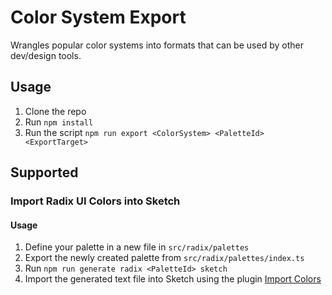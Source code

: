 # Color System Export

Wrangles popular color systems into formats that can be used by other dev/design
tools.

## Usage

1. Clone the repo
2. Run `npm install`
3. Run the script `npm run export <ColorSystem> <PaletteId> <ExportTarget>`

## Supported

### Import Radix UI Colors into Sketch

#### Usage

1. Define your palette in a new file in `src/radix/palettes`
2. Export the newly created palette from `src/radix/palettes/index.ts`
3. Run `npm run generate radix <PaletteId> sketch`
4. Import the generated text file into Sketch using the plugin
   [Import Colors](https://github.com/Ashung/import-colors-sketch)
